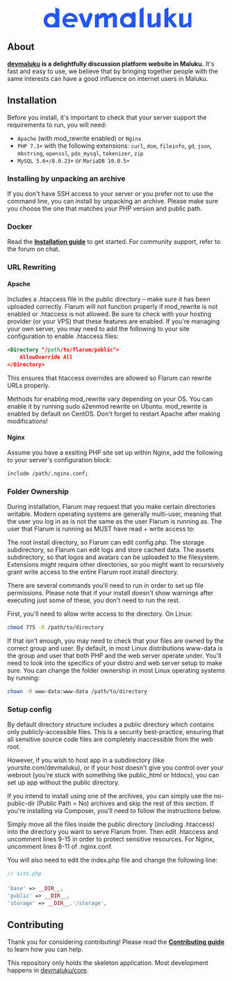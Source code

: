 <p align="center">
<a href="https://flarum.org/"><img src="./logo.png"></a>
</p>


<h2>
<span style="display: inline-block; margin-right: .3rem;">About</span>
<img style="filter: saturate(0%) brightness(100);" width="120" src="./logo.png">
</h2>

**[devmaluku](https://devmaluku.org/) is a delightfully discussion platform website in Maluku.** It's fast and easy to use, we believe that by bringing together people with the same interests can have a good influence on internet users in Maluku.

## Installation
 Before you install, it's important to check that your server support the requirements to run, you will need:
* `Apache` (with mod_rewrite enabled) or `Nginx`
* `PHP 7.3+` with the following extensions: `curl`, `dom`, `fileinfo`, `gd`, `json`, `mbstring`, `openssl`, `pdo_mysql`, `tokenizer`, `zip`
* `MySQL 5.6+/8.0.23+` or `MariaDB 10.0.5+`

### Installing by unpacking an archive
If you don't have SSH access to your server or you prefer not to use the command line, you can install by unpacking an archive. Please make sure you choose the one that matches your PHP version and public path.


### Docker
Read the **[Installation guide](https://github.com/mondediefr/docker-flarum)** to get started. For community support, refer to the forum on chat.


### URL Rewriting

#### Apache
Includes a .htaccess file in the public directory – make sure it has been uploaded correctly. Flarum will not function properly if mod_rewrite is not enabled or .htaccess is not allowed. Be sure to check with your hosting provider (or your VPS) that these features are enabled. If you're managing your own server, you may need to add the following to your site configuration to enable .htaccess files:

```xml
<Directory "/path/to/flarum/public">
    AllowOverride All
</Directory>
```
This ensures that htaccess overrides are allowed so Flarum can rewrite URLs properly.

Methods for enabling mod_rewrite vary depending on your OS. You can enable it by running sudo a2enmod rewrite on Ubuntu. mod_rewrite is enabled by default on CentOS. Don't forget to restart Apache after making modifications!


#### Nginx
Assume you have a exsiting PHP site set up within Nginx, add the following to your server's configuration block:

```bash
include /path/.nginx.conf;
```

### Folder Ownership
During installation, Flarum may request that you make certain directories writable. Modern operating systems are generally multi-user, meaning that the user you log in as is not the same as the user Flarum is running as. The user that Flarum is running as MUST have read + write access to:

The root install directory, so Flarum can edit config.php.
The storage subdirectory, so Flarum can edit logs and store cached data.
The assets subdirectory, so that logos and avatars can be uploaded to the filesystem.
Extensions might require other directories, so you might want to recursively grant write access to the entire Flarum root install directory.

There are several commands you'll need to run in order to set up file permissions. Please note that if your install doesn't show warnings after executing just some of these, you don't need to run the rest.

First, you'll need to allow write access to the directory. On Linux:


```bash
chmod 775 -R /path/to/directory
```
If that isn't enough, you may need to check that your files are owned by the correct group and user. By default, in most Linux distributions www-data is the group and user that both PHP and the web server operate under. You'll need to look into the specifics of your distro and web server setup to make sure. You can change the folder ownership in most Linux operating systems by running:
```bash
chown -R www-data:www-data /path/to/directory
```

### Setup config
By default directory structure includes a public directory which contains only publicly-accessible files. This is a security best-practice, ensuring that all sensitive source code files are completely inaccessible from the web root.

However, if you wish to host app in a subdirectory (like yoursite.com/devmaluku), or if your host doesn't give you control over your webroot (you're stuck with something like public_html or htdocs), you can set up app without the public directory.

If you intend to install using one of the archives, you can simply use the no-public-dir (Public Path = No) archives and skip the rest of this section. If you're installing via Composer, you'll need to follow the instructions below.

Simply move all the files inside the public directory (including .htaccess) into the directory you want to serve Flarum from. Then edit .htaccess and uncomment lines 9-15 in order to protect sensitive resources. For Nginx, uncomment lines 8-11 of .nginx.conf.

You will also need to edit the index.php file and change the following line:
```php
// site.php

'base' => __DIR__,
'public' => __DIR__,
'storage' => __DIR__.'/storage',
```

## Contributing

Thank you for considering contributing! Please read the **[Contributing guide](./CONTRIBUTE.md)** to learn how you can help.

This repository only holds the skeleton application. Most development happens in [devmaluku/core](https://github.com/devmaluku/core).


